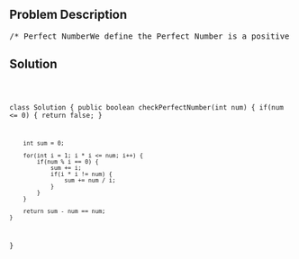 <!--
<style>
  body { font-family: Arial, sans-serif; }
  .container { max-width: 700px; margin: 0 auto; padding: 10px; }
  .comment-block { background-color: #f9f9f9; padding: 10px; border-left: 5px solid #ccc; overflow-wrap: break-word; white-space: pre-wrap; }
  .code-block { background-color: #f4f4f4; padding: 10px; border: 1px solid #ddd; overflow-wrap: break-word; white-space: pre-wrap; }
</style>
-->

<div class='container'>
<h2>Problem Description</h2>
<div class='comment-block'>
<pre>
/* Perfect NumberWe define the Perfect Number is a positive integer that is equal to the sum of all its positivedivisors except itself.Now, given an integer n, write a function that returns true when it is a perfect number and falsewhen it is not.Example:Input: 28Output: TrueExplanation: 28 = 1 + 2 + 4 + 7 + 14*//*Complexity AnalysisTime complexity : O(sqrt(n))*/</pre>
</div>

<h2>Solution</h2>
<div class='code-block'>
<pre><code class='language-java'>

class Solution {
    public boolean checkPerfectNumber(int num) {
        if(num <= 0) {
            return false;
        }
        
        int sum = 0;
        
        for(int i = 1; i * i <= num; i++) {
            if(num % i == 0) {
                sum += i;
                if(i * i != num) {
                    sum += num / i;
                }
            }
        }
        
        return sum - num == num;
    }
}

</code></pre>
</div>
</div>
